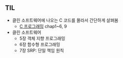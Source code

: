 ## TIL
- 클린 소프트웨어에 나오는 C 코드를 몰라서 간단하게 살펴봄 
	- [C 프로그래밍](https://wikidocs.net/27189) chap1~6, 9
- 클린 소프트웨어 
	- 5장 객체 지향 프로그래밍
	- 6장 함수형 프로그래밍  
	- 7장 SRP: 단일 책임 원칙  